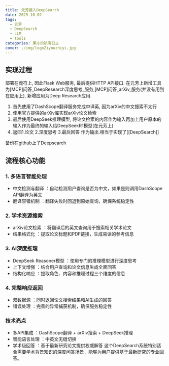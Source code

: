 ```yaml
---
title: 元芳接入DeepSearch
date: 2025-10-02
tags:
  - 元芳
  - DeepSearch
  - LLM
  - tools
categories: 果冻的航海日志
cover: ./img/logoZiyouzhiyi.jpg
---
```

## 实现过程

部署在虎符上, 因此Flask Web服务, 最后提供HTTP API接口. 
在元芳上新增工具为\[MCP\]问答_DeepResearch深度思考_服务,\[MCP\]问答_arXiv_服务(并没有用到在应用上), 新增应用为Deep Research应用.

1. 首先使用了DashScope翻译服务完成中译英, 因为arXiv的中文搜索不太行
2. 使用官方提供的arXiv库实现arXiv论文检索
3. 最后使用DeepSeek推理模型, 将论文检索的内容作为输入再加上用户原本的输入作为最终的输入给DeepSeekR1模型(在元芳上)
4. 返回1.论文 2.深度思考 3.最后回答 作为输出.相当于实现了[[DeepSearch]]

备份在github上了Deepsearch
## 流程核心功能

### 1. 多语言智能处理
- 中文检测与翻译 ：自动检测用户查询是否为中文，如果是则调用DashScope API翻译为英文
- 翻译容错机制 ：翻译失败时回退到原始查询，确保系统稳定性
### 2. 学术资源搜索
- arXiv论文检索 ：将翻译后的英文查询用于搜索相关学术论文
- 结果格式化 ：提取论文标题和PDF链接，生成易读的参考信息
### 3. AI深度推理
- DeepSeek Reasoner模型 ：使用专门的推理模型进行深度思考
- 上下文增强 ：结合用户查询和论文信息生成全面回答
- 结构化响应 ：提取角色、内容和推理过程三个维度的信息
### 4. 完整响应返回
- 双数据源 ：同时返回论文搜索结果和AI生成的回答
- 错误处理 ：完善的异常捕获机制，确保服务稳定性
### 技术亮点
- 多API集成 ：DashScope翻译 + arXiv搜索 + DeepSeek推理
- 智能语言处理 ：中英文无缝切换
- 学术级回答 ：基于最新研究论文提供权威解答
这个DeepSearch系统特别适合需要学术背景知识的深度问答场景，能够为用户提供基于最新研究的专业回答。